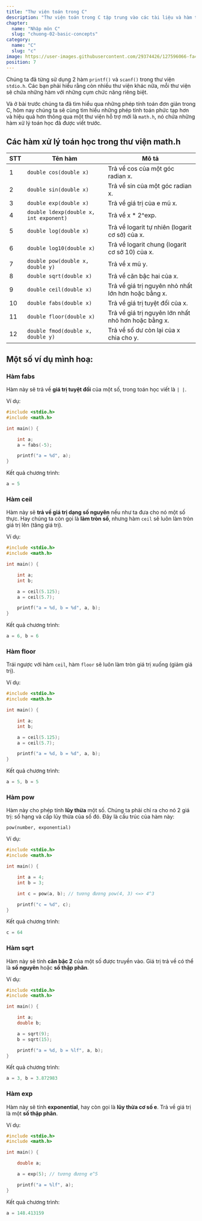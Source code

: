 ```yaml
---
title: "Thư viện toán trong C"
description: "Thư viện toán trong C tập trung vào các tài liệu và hàm thư viện toán học sẵn có trong ngôn ngữ lập trình C. Thư viện toán là một phần quan trọng của môi trường lập trình, cho phép bạn thực hiện các phép toán số học phức tạp, tính toán khoa học, và xử lý số liệu. Thư viện toán là một công cụ mạnh mẽ trong tay lập trình viên, giúp họ thực hiện các phép toán phức tạp và tính toán chính xác trong ứng dụng của họ"
chapter:
  name: "Nhập môn C"
  slug: "chuong-02-basic-concepts"
category:
  name: "C"
  slug: "c"
image: https://user-images.githubusercontent.com/29374426/127596066-fa46df01-982f-4a72-b6d1-f7d8f5c5a9b3.png
position: 7
---
```


Chúng ta đã từng sử dụng 2 hàm `printf()` và `scanf()` trong thư viện `stdio.h`. Các bạn phải hiểu rằng còn nhiều thư viện khác nữa, mỗi thư viện sẽ chứa những hàm với những cụm chức năng riêng biệt.

Và ở bài trước chúng ta đã tìm hiểu qua những phép tính toán đơn giản trong C, hôm nay chúng ta sẽ cùng tìm hiểu những phép tính toán phức tạp hơn và hiệu quả hơn thông qua một thư viện hỗ trợ mới là `math.h`, nó chứa những hàm xử lý toán học đã được viết trước.

## Các hàm xử lý toán học trong thư viện math.h

| STT | Tên hàm                                | Mô tả                                               |
| --- | -------------------------------------- | --------------------------------------------------- |
| 1   | `double cos(double x)`                 | Trả về cos của một góc radian x.                    |
| 2   | `double sin(double x)`                 | Trả về sin của một góc radian x.                    |
| 3   | `double exp(double x)`                 | Trả về giá trị của e mũ x.                          |
| 4   | `double ldexp(double x, int exponent)` | Trả về x \* 2^exp.                                  |
| 5   | `double log(double x)`                 | Trả về logarit tự nhiên (logarit cơ sở) của x.      |
| 6   | `double log10(double x)`               | Trả về logarit chung (logarit cơ sở 10) của x.      |
| 7   | `double pow(double x, double y)`       | Trả về x mũ y.                                      |
| 8   | `double sqrt(double x)`                | Trả về căn bậc hai của x.                           |
| 9   | `double ceil(double x)`                | Trả về giá trị nguyên nhỏ nhất lớn hơn hoặc bằng x. |
| 10  | `double fabs(double x)`                | Trả về giá trị tuyệt đối của x.                     |
| 11  | `double floor(double x)`               | Trả về giá trị nguyên lớn nhất nhỏ hơn hoặc bằng x. |
| 12  | `double fmod(double x, double y)`      | Trả về số dư còn lại của x chia cho y.              |

## Một số ví dụ mình hoạ:

### Hàm fabs

Hàm này sẽ trả về **giá trị tuyệt đối** của một số, trong toán học viết là `| |`.

Ví dụ:

```cpp
#include <stdio.h>
#include <math.h>

int main() {

    int a;
    a = fabs(-5);

    printf("a = %d", a);
}
```

Kết quả chương trình:

```cpp
a = 5
```

### Hàm ceil

Hàm này sẽ **trả về giá trị dạng số nguyên** nếu như ta đưa cho nó một số thực. Hay chúng ta còn gọi là **làm tròn số**, nhưng hàm `ceil` sẽ luôn làm tròn giá trị lên (tăng giá trị).

Ví dụ:

```cpp
#include <stdio.h>
#include <math.h>

int main() {

    int a;
    int b;

    a = ceil(5.125);
    a = ceil(5.7);

    printf("a = %d, b = %d", a, b);
}
```

Kết quả chương trình:

```cpp
a = 6, b = 6
```

### Hàm floor

Trái ngược với hàm `ceil`, hàm `floor` sẽ luôn làm tròn giá trị xuống (giảm giá trị).

Ví dụ:

```cpp
#include <stdio.h>
#include <math.h>

int main() {

    int a;
    int b;

    a = ceil(5.125);
    a = ceil(5.7);

    printf("a = %d, b = %d", a, b);
}
```

Kết quả chương trình:

```cpp
a = 5, b = 5
```

### Hàm pow

Hàm này cho phép tính **lũy thừa** một số. Chúng ta phải chỉ ra cho nó 2 giá trị: số hạng và cấp lũy thừa của số đó. Đây là cấu trúc của hàm này:

`pow(number, exponential)`

Ví dụ:

```cpp
#include <stdio.h>
#include <math.h>

int main() {

    int a = 4;
    int b = 3;

    int c = pow(a, b); // tương đương pow(4, 3) <=> 4^3

    printf("c = %d", c);
}
```

Kết quả chương trình:

```cpp
c = 64
```

### Hàm sqrt

Hàm này sẽ tính **căn bậc 2** của một số được truyền vào. Giá trị trả về có thể là **số nguyên** hoặc **số thập phân**.

Ví dụ:

```cpp
#include <stdio.h>
#include <math.h>

int main() {

    int a;
    double b;

    a = sqrt(9);
    b = sqrt(15);

    printf("a = %d, b = %lf", a, b);
}
```

Kết quả chương trình:

```cpp
a = 3, b = 3.872983
```

### Hàm exp

Hàm này sẽ tính **exponential**, hay còn gọi là **lũy thừa cơ số e**. Trả về giá trị là một **số thập phân**.

Ví dụ:

```cpp
#include <stdio.h>
#include <math.h>

int main() {

    double a;

    a = exp(5); // tương đương e^5

    printf("a = %lf", a);
}
```

Kết quả chương trình:

```cpp
a = 148.413159
```
